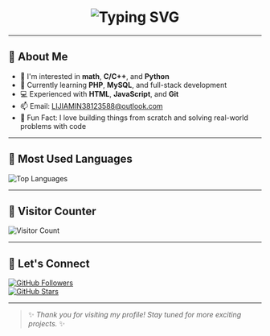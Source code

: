 <!-- 动态打字标题 -->
<h1 align="center">
  <img src="https://readme-typing-svg.demolab.com?font=Fira+Code&size=26&duration=3000&pause=500&center=true&width=435&lines=Hi%2C+I'm+Fengjun+Li!;Welcome+to+my+GitHub+profile!;Coding+%3D+Fun+%E2%9C%A8" alt="Typing SVG" />
</h1>

---

## 👋 About Me

- 👀 I'm interested in **math**, **C/C++**, and **Python**
- 🌱 Currently learning **PHP**, **MySQL**, and full-stack development
- 💻 Experienced with **HTML**, **JavaScript**, and **Git**
- 📫 Email: [LIJIAMIN38123588@outlook.com](mailto:LIJIAMIN38123588@outlook.com)
- 🎯 Fun Fact: I love building things from scratch and solving real-world problems with code

---

## 📌 Most Used Languages

![Top Languages](https://github-readme-stats.vercel.app/api/top-langs/?username=fengjun-zizi&layout=compact&theme=tokyonight)

---

## 🔢 Visitor Counter

![Visitor Count](https://komarev.com/ghpvc/?username=fengjun-zizi&label=Profile+Views&color=blue&style=flat-square)

---

## 🚀 Let's Connect

[![GitHub Followers](https://img.shields.io/github/followers/fengjun-zizi?style=social)](https://github.com/fengjun-zizi)  
[![GitHub Stars](https://img.shields.io/github/stars/fengjun-zizi?style=social)](https://github.com/fengjun-zizi)

---

> ✨ _Thank you for visiting my profile! Stay tuned for more exciting projects._ ✨

